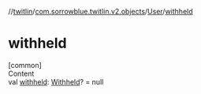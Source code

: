 //[twitlin](../../index.md)/[com.sorrowblue.twitlin.v2.objects](../index.md)/[User](index.md)/[withheld](withheld.md)



# withheld  
[common]  
Content  
val [withheld](withheld.md): [Withheld](../-withheld/index.md)? = null  



